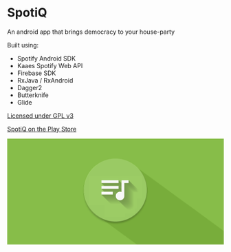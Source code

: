 
# SpotiQ
An android app that brings democracy to your house-party

Built using:
* Spotify Android SDK
* Kaaes Spotify Web API
* Firebase SDK
* RxJava / RxAndroid
* Dagger2
* Butterknife
* Glide

[Licensed under GPL v3](https://github.com/ZinoKader/SpotiQ/blob/master/LICENSE)

[SpotiQ on the Play Store](https://play.google.com/store/apps/details?id=se.zinokader.spotiq "SpotiQ on the Play Store")

![](https://github.com/ZinoKader/SpotiQ/blob/master/spotiqbanner.png?raw=true)
